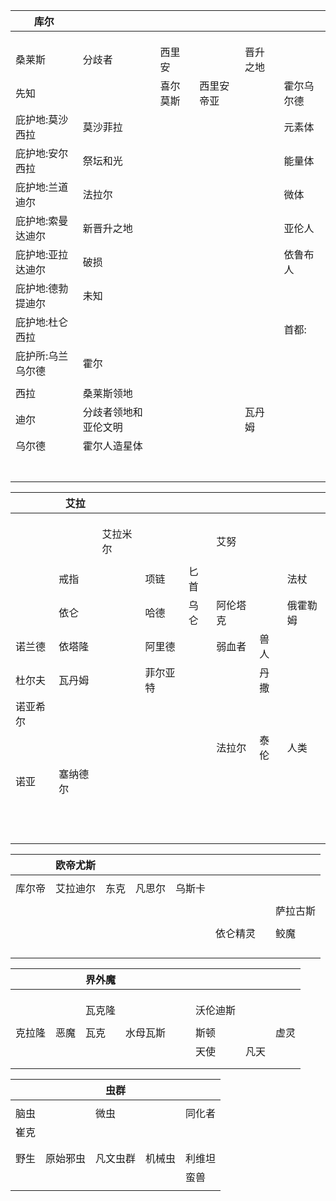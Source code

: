 | 库尔              |                      |          |            |          |            |
| ----------------- | -------------------- | -------- | ---------- | -------- | ---------- |
|                   |                      |          |            |          |            |
|                   |                      |          |            |          |            |
|                   |                      |          |            |          |            |
| 桑莱斯            | 分歧者               | 西里安   |            | 晋升之地 |            |
| 先知              |                      | 喜尔莫斯 | 西里安帝亚 |          | 霍尔乌尔德 |
| 庇护地:莫沙西拉   | 莫沙菲拉             |          |            |          | 元素体     |
| 庇护地:安尔西拉   | 祭坛和光             |          |            |          | 能量体     |
| 庇护地:兰道迪尔   | 法拉尔               |          |            |          | 微体       |
| 庇护地:索曼达迪尔 | 新晋升之地           |          |            |          | 亚伦人     |
| 庇护地:亚拉达迪尔 | 破损                 |          |            |          | 依鲁布人   |
| 庇护地:德勃提迪尔 | 未知                 |          |            |          |            |
| 庇护地:杜仑西拉   |                      |          |            |          | 首都:      |
| 庇护所:乌兰乌尔德 | 霍尔                 |          |            |          |            |
|                   |                      |          |            |          |            |
| 西拉              | 桑莱斯领地           |          |            |          |            |
| 迪尔              | 分歧者领地和亚伦文明 |          |            | 瓦丹姆   |            |
| 乌尔德            | 霍尔人造星体         |          |            |          |            |
|                   |                      |          |            |          |            |
|                   |                      |          |            |          |            |
|                   |                      |          |            |          |            |
|                   |                      |          |            |          |            |
|                   |                      |          |            |          |            |
|                   |                      |          |            |          |            |
|                   |                      |          |            |          |            |





|          | 艾拉     |          |          |      |          |      |          |
| -------- | -------- | -------- | -------- | ---- | -------- | ---- | -------- |
|          |          |          |          |      |          |      |          |
|          |          |          |          |      |          |      |          |
|          |          |          |          |      |          |      |          |
|          |          | 艾拉米尔 |          |      | 艾努     |      |          |
|          |          |          |          |      |          |      |          |
|          | 戒指     |          | 项链     | 匕首 |          |      | 法杖     |
|          | 依仑     |          | 哈德     | 乌仑 | 阿伦塔克 |      | 俄霍勒姆 |
| 诺兰德   | 依塔隆   |          | 阿里德   |      | 弱血者   | 兽人 |          |
| 杜尔夫   | 瓦丹姆   |          | 菲尔亚特 |      |          | 丹撒 |          |
| 诺亚希尔 |          |          |          |      |          |      |          |
|          |          |          |          |      | 法拉尔   | 泰伦 | 人类     |
| 诺亚     | 塞纳德尔 |          |          |      |          |      |          |
|          |          |          |          |      |          |      |          |
|          |          |          |          |      |          |      |          |
|          |          |          |          |      |          |      |          |
|          |          |          |          |      |          |      |          |
|          |          |          |          |      |          |      |          |
|          |          |          |          |      |          |      |          |
|          |          |          |          |      |          |      |          |
|          |          |          |          |      |          |      |          |
|          |          |          |          |      |          |      |          |
|          |          |          |          |      |          |      |          |
|          |          |          |          |      |          |      |          |
|          |          |          |          |      |          |      |          |





|        | 欧帝尤斯 |      |        |        |          |      |          |
| ------ | -------- | ---- | ------ | ------ | -------- | ---- | -------- |
|        |          |      |        |        |          |      |          |
| 库尔帝 | 艾拉迪尔 | 东克 | 凡思尔 | 乌斯卡 |          |      |          |
|        |          |      |        |        |          |      |          |
|        |          |      |        |        |          |      | 萨拉古斯 |
|        |          |      |        |        |          |      |          |
|        |          |      |        |        | 依仑精灵 |      | 鲛魔     |
|        |          |      |        |        |          |      |          |
|        |          |      |        |        |          |      |          |
|        |          |      |        |        |          |      |          |
|        |          |      |        |        |          |      |          |



|        |      | 界外魔 |          |      |      |          |      |      |
| ------ | ---- | ------ | -------- | ---- | ---- | -------- | ---- | ---- |
|        |      |        |          |      |      |          |      |      |
|        |      |        |          |      |      |          |      |      |
|        |      |        |          |      |      |          |      |      |
|        |      | 瓦克隆 |          |      |      | 沃伦迪斯 |      |      |
|        |      |        |          |      |      |          |      |      |
| 克拉隆 | 恶魔 | 瓦克   | 水母瓦斯 |      |      | 斯顿     |      | 虚灵 |
|        |      |        |          |      |      | 天使     | 凡天 |      |
|        |      |        |          |      |      |          |      |      |
|        |      |        |          |      |      |          |      |      |



|      |          | 虫群     |        |        |
| ---- | -------- | -------- | ------ | ------ |
|      |          |          |        |        |
| 脑虫 |          | 微虫     |        | 同化者 |
| 崔克 |          |          |        |        |
|      |          |          |        |        |
|      |          |          |        |        |
| 野生 | 原始邪虫 | 凡文虫群 | 机械虫 | 利维坦 |
|      |          |          |        | 蛮兽   |
|      |          |          |        |        |